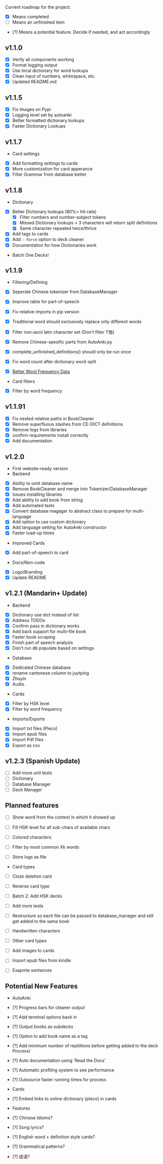 Current roadmap for the project. 
- [x] Means completed
- [ ] Means an unfinished item
- [?] Means a potential feature. Decide if needed, and act accordingly

## v1.1.0
- [x] Verify all components working
- [x] Format logging output
- [x] Use local dictionary for word lookups
- [x] Clean input of numbers, whitespace, etc.
- [x] Updated README.md

## v1.1.5
- [x] Fix Images on Pypi
- [x] Logging level set by autoanki
- [x] Better formatted dictionary lookups
- [x] Faster Dictionary Lookups

## v1.1.7
- Card settings
- [x] Add formatting settings to cards
- [x] More customization for card apperance
- [x] Filter Grammar from database better

## v1.1.8
- Dictionary
- [x] Better Dictionary lookups (80%> hit-rate)
    - [x] Filter numbers and number-subject tokens
    - [x] Missed Dictionary lookups < 3 characters will return split definitions
    - [x] Same character repeated twice/thrice

- [x] Add tags to cards
- [x] Add `--force` option to deck cleaner
- [x] Documentation for how Dictionaries work
- Batch One Decks!

## v1.1.9
- Filtering/Defining
- [x] Seperate Chinese tokenizer from DatabaseManager
- [x] Improve table for part-of-speech
- [x] Fix relative imports in pip version
- [x] Traditional word should exclusively replace only different words
- [x] Filter non-ascii latin character set (Don't filter T恤)
- [x] Remove Chinese-spesific parts from AutoAnki.py
- [x] complete_unfinished_definitions() should only be run once
- [x] Fix word count after dictionary word-split

- [x] [Better Word Frequency Data](https://lingua.mtsu.edu/chinese-computing/statistics/char/list.php?Which=MO)
- Card filters
- [x] Filter by word frequency

## v1.1.91
- [x] Fix nested relative paths in BookCleaner
- [x] Remove superfluous slashes from CE-DICT definitions
- [x] Remove logs from libraries
- [x] confirm requirements install correctly
- [x] Add documentation

## v1.2.0
- First website-ready version
- Backend
- [x] Ability to omit database name
- [x] Remove BookCleaner and merge into Tokenizer/DatabaseManager
- [x] Issues installing libraries
- [x] Add ability to add book from string
- [x] Add automated tests
- [x] Convert database magager to abstract class to prepare for multi-language
- [x] Add option to use custom dictionary
- [x] Add language setting for AutoAnki constructor
- [x] Faster load-up times

- Improved Cards
- [x] Add part-of-speech to card

- Docs/Non-code
- [x] Logo/Branding
- [x] Update README

## v1.2.1 (Mandarin+ Update)
- Backend
- [x] Dictionary use dict instead of list
- [x] Address TODOs
- [x] Confirm pass in dictionary works
- [x] Add back support for multi-file book
- [x] Faster book scraping
- [x] Finish part of speech analysis
- [x] Don't run db populate based on settings

- Database
- [x] Dedicated Chinese database
- [x] rename cantonese column to juytping
- [x] Zhuyin
- [x] Audio

- Cards
- [x] Filter by HSK level
- [x] Filter by word frequency

- Imports/Exports
- [x] Import txt files (Pleco)
- [x] Import epub files
- [x] Import Pdf files
- [x] Export as csv

## v1.2.3 (Spanish Update)
- [ ] Add more unit tests
- [ ] Dictionary
- [ ] Database Manager
- [ ] Deck Manager

## Planned features

- [ ] Show word from the context in which it showed up
- [ ] Fill HSK level for all sub-chars of available chars
- [ ] Colored characters
- [ ] Filter by most common Xk words

- [ ] Store logs as file

- Card types
- [ ] Cloze deletion card
- [ ] Reverse card type

- [ ] Batch 2: Add HSK decks
- [ ] Add more tests
- [ ] Restructure so each file can be passed to database_manager and still get added to the same book
- [ ] Handwritten characters
- [ ] Other card types
- [ ] Add images to cards
- [ ] Import epub files from kindle
- [ ] Exapmle sentances

## Potential New Features
- AutoAnki
- [?] Progress bars for cleaner output
- [?] Add terminal options back in
- [?] Output books as subdecks
- [?] Option to add book name as a tag
- [?] Add minimum number of repititions before getting added to the deck
Process/
- [?] Auto documentation using 'Read the Docs'
- [?] Automatic profiling system to see performance
- [?] Outsource faster running times for process

- Cards
- [?] Embed links to online dictionary (pleco) in cards

- Features
- [?] Chinese Idioms?
- [?] Song lyrics?
- [?] English word + definition style cards?

- [?] Grammatical patterns?
- [?] 成语?

